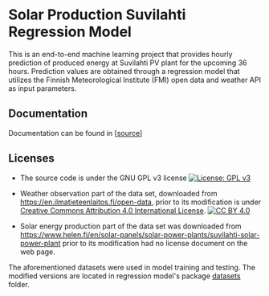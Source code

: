 # Solar Production Suvilahti Regression Model

This is an end-to-end machine learning project that provides hourly prediction of produced energy at Suvilahti PV plant for the upcoming 36 hours. Prediction values are obtained through a regression model that utilizes the Finnish Meteorological Institute (FMI) open data and weather API as input parameters.

## Documentation

Documentation can be found in [[source](https://github.com/screwdriver66/solar_prod_suvilahti/tree/master/documentation)]


## Licenses

- The source code is under the GNU GPL v3 license [![License: GPL v3](https://img.shields.io/badge/License-GPLv3-blue.svg)](https://www.gnu.org/licenses/gpl-3.0)

- Weather observation part of the data set, downloaded from https://en.ilmatieteenlaitos.fi/open-data, prior to its modification is under [Creative Commons Attribution 4.0 International
License][cc-by]. [![CC BY 4.0][cc-by-shield]][cc-by]

- Solar energy production part of the data set was downloaded from https://www.helen.fi/en/solar-panels/solar-power-plants/suvilahti-solar-power-plant prior to its modification had no license document on the web page.

The aforementioned datasets were used in model training and testing. The modified versions are located in regression model's package [datasets](/packages/regression_model/regression_model/datasets/) folder.



[cc-by]: http://creativecommons.org/licenses/by/4.0/
[cc-by-shield]: https://img.shields.io/badge/License-CC%20BY%204.0-lightgrey.svg

